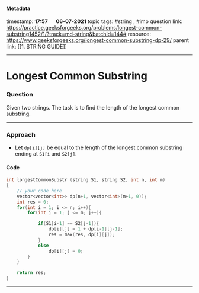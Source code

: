 #### Metadata

timestamp: **17:57**  &emsp;  **06-07-2021**
topic tags: #string , #imp 
question link: https://practice.geeksforgeeks.org/problems/longest-common-substring1452/1/?track=md-string&batchId=144#
resource: https://www.geeksforgeeks.org/longest-common-substring-dp-29/
parent link: [[1. STRING GUIDE]]

---

# Longest Common Substring

### Question
Given two strings. The task is to find the length of the longest common substring.


---


### Approach
- Let `dp[i][j]` be equal to the length of the longest common substring ending at `S1[i` and `S2[j]`.

#### Code

``` cpp
int longestCommonSubstr (string S1, string S2, int n, int m)
{
	// your code here
	vector<vector<int>> dp(n+1, vector<int>(m+1, 0));
	int res = 0;
	for(int i = 1; i <= n; i++){
		for(int j = 1; j <= m; j++){

			if(S1[i-1] == S2[j-1]){
				dp[i][j] = 1 + dp[i-1][j-1];
				res = max(res, dp[i][j]);
			}
			else
				dp[i][j] = 0;
		}
	}

	return res;
}

```

---


